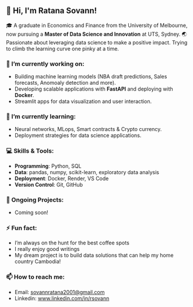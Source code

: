 ## 👋 Hi, I'm Ratana Sovann!

🎓 A graduate in Economics and Finance from the University of Melbourne, now pursuing a **Master of Data Science and Innovation** at UTS, Sydney. 
🌏 Passionate about leveraging data science to make a positive impact. Trying to climb the learning curve one pinky at a time.

### 🔭 I’m currently working on:  
- Building machine learning models (NBA draft predictions, Sales forecasts, Anomoaly detection and more).  
- Developing scalable applications with **FastAPI** and deploying with **Docker**.  
- Streamlit apps for data visualization and user interaction.  

### 🌱 I’m currently learning:  
- Neural networks, MLops, Smart contracts & Crypto currency.  
- Deployment strategies for data science applications.

### 💻 Skills & Tools:  
- **Programming**: Python, SQL 
- **Data**: pandas, numpy, scikit-learn, exploratory data analysis  
- **Deployment**: Docker, Render, VS Code  
- **Version Control**: Git, GitHub

### 🌟 Ongoing Projects:  
- Coming soon!

### ⚡ Fun fact:  
- I’m always on the hunt for the best coffee spots
- I really enjoy good writings
- My dream project is to build data solutions that can help my home country Cambodia!

### 📫 How to reach me:  
- Email: sovannratana2001@gmail.com
- Linkedin: www.linkedin.com/in/rsovann

